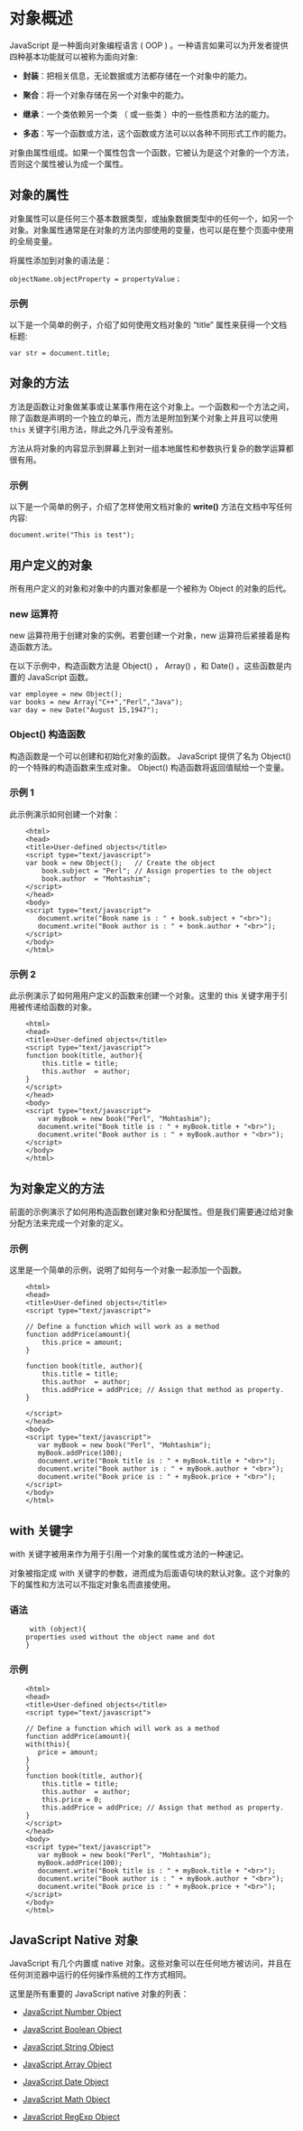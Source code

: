 # 对象概述

JavaScript 是一种面向对象编程语言 ( OOP ) 。一种语言如果可以为开发者提供四种基本功能就可以被称为面向对象:  

- **封装**：把相关信息，无论数据或方法都存储在一个对象中的能力。  

- **聚合**：将一个对象存储在另一个对象中的能力。  

- **继承**：一个类依赖另一个类 （ 或一些类 ）中的一些性质和方法的能力。  
- **多态**：写一个函数或方法，这个函数或方法可以以各种不同形式工作的能力。  

对象由属性组成。如果一个属性包含一个函数，它被认为是这个对象的一个方法，否则这个属性被认为成一个属性。 

## 对象的属性

对象属性可以是任何三个基本数据类型，或抽象数据类型中的任何一个，如另一个对象。对象属性通常是在对象的方法内部使用的变量，也可以是在整个页面中使用的全局变量。  
 
将属性添加到对象的语法是：
 
``` 
objectName.objectProperty = propertyValue； 
```

### 示例

以下是一个简单的例子，介绍了如何使用文档对象的 “title” 属性来获得一个文档标题:  

```      
var str = document.title;
```

## 对象的方法

方法是函数让对象做某事或让某事作用在这个对象上。一个函数和一个方法之间，除了函数是声明的一个独立的单元，而方法是附加到某个对象上并且可以使用 `this` 关键字引用方法，除此之外几乎没有差别。 
 
方法从将对象的内容显示到屏幕上到对一组本地属性和参数执行复杂的数学运算都很有用。  

### 示例
  
以下是一个简单的例子，介绍了怎样使用文档对象的 **write()** 方法在文档中写任何内容:   

```
document.write("This is test");
```

## 用户定义的对象

所有用户定义的对象和对象中的内置对象都是一个被称为 Object 的对象的后代。 
 
### new 运算符

new 运算符用于创建对象的实例。若要创建一个对象，new 运算符后紧接着是构造函数方法。    

在以下示例中，构造函数方法是 Object() ， Array() ，和 Date() 。这些函数是内置的 JavaScript 函数。

```  
var employee = new Object();  
var books = new Array("C++","Perl","Java");  
var day = new Date("August 15,1947");   
```

### Object() 构造函数

构造函数是一个可以创建和初始化对象的函数。 JavaScript 提供了名为  Object() 的一个特殊的构造函数来生成对象。 Object() 构造函数将返回值赋给一个变量。  

### 示例 1

此示例演示如何创建一个对象：

```
    <html>
    <head>
    <title>User-defined objects</title>
    <script type="text/javascript">
    var book = new Object();   // Create the object
        book.subject = "Perl"; // Assign properties to the object
        book.author  = "Mohtashim";
    </script>
    </head>
    <body>
    <script type="text/javascript">
       document.write("Book name is : " + book.subject + "<br>");
       document.write("Book author is : " + book.author + "<br>");
    </script>
    </body>
    </html>
```    

### 示例 2

此示例演示了如何用用户定义的函数来创建一个对象。这里的 this 关键字用于引用被传递给函数的对象。  
 
``` 
    <html>
    <head>
    <title>User-defined objects</title>
    <script type="text/javascript">
    function book(title, author){
        this.title = title; 
        this.author  = author;
    }
    </script>
    </head>
    <body>
    <script type="text/javascript">
       var myBook = new book("Perl", "Mohtashim");
       document.write("Book title is : " + myBook.title + "<br>");
       document.write("Book author is : " + myBook.author + "<br>");
    </script>
    </body>
    </html>
```    

## 为对象定义的方法

前面的示例演示了如何用构造函数创建对象和分配属性。但是我们需要通过给对象分配方法来完成一个对象的定义。  

### 示例

这里是一个简单的示例，说明了如何与一个对象一起添加一个函数。  

```
    <html>
    <head>
    <title>User-defined objects</title>
    <script type="text/javascript">
    
    // Define a function which will work as a method
    function addPrice(amount){
        this.price = amount; 
    }
    
    function book(title, author){
        this.title = title; 
        this.author  = author;
        this.addPrice = addPrice; // Assign that method as property.
    }
    
    </script>
    </head>
    <body>
    <script type="text/javascript">
       var myBook = new book("Perl", "Mohtashim");
       myBook.addPrice(100);
       document.write("Book title is : " + myBook.title + "<br>");
       document.write("Book author is : " + myBook.author + "<br>");
       document.write("Book price is : " + myBook.price + "<br>");
    </script>
    </body>
    </html>
```  

## with 关键字

with 关键字被用来作为用于引用一个对象的属性或方法的一种速记。  

对象被指定成 with 关键字的参数，进而成为后面语句块的默认对象。这个对象的下的属性和方法可以不指定对象名而直接使用。 
### 语法  

```
     with (object){
    properties used without the object name and dot
    }    
```

### 示例

``` 
    <html>
    <head>
    <title>User-defined objects</title>
    <script type="text/javascript">
    
    // Define a function which will work as a method
    function addPrice(amount){
    with(this){
       price = amount; 
    }
    }
    function book(title, author){
        this.title = title; 
        this.author  = author;
        this.price = 0;
        this.addPrice = addPrice; // Assign that method as property.
    }
    </script>
    </head>
    <body>
    <script type="text/javascript">
       var myBook = new book("Perl", "Mohtashim");
       myBook.addPrice(100);
       document.write("Book title is : " + myBook.title + "<br>");
       document.write("Book author is : " + myBook.author + "<br>");
       document.write("Book price is : " + myBook.price + "<br>");
    </script>
    </body>
    </html>    
```

## JavaScript Native 对象

JavaScript 有几个内置或 native 对象。这些对象可以在任何地方被访问，并且在任何浏览器中运行的任何操作系统的工作方式相同。  

这里是所有重要的 JavaScript native 对象的列表：  

- [JavaScript Number Object](number.md)  

- [JavaScript Boolean Object](boolean.md)  

- [JavaScript String Object](string.md)  

- [JavaScript Array Object](array.md)  

- [JavaScript Date Object](date.md)  

- [JavaScript Math Object](math.md)  

- [JavaScript RegExp Object](http://www.tutorialspoint.com/javascript/javascript_regexp_object.htm)  























